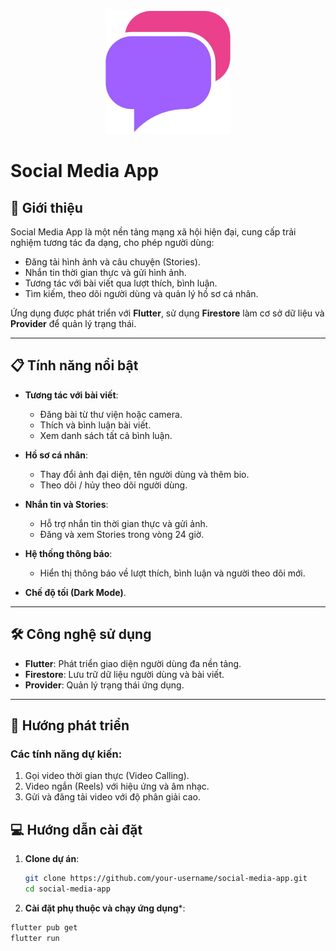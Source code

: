 <p align="center">
  <img src="assets/images/logo.png" alt="Logo" width="200">
</p>

# Social Media App

## 🌟 Giới thiệu
Social Media App là một nền tảng mạng xã hội hiện đại, cung cấp trải nghiệm tương tác đa dạng, cho phép người dùng:
- Đăng tải hình ảnh và câu chuyện (Stories).
- Nhắn tin thời gian thực và gửi hình ảnh.
- Tương tác với bài viết qua lượt thích, bình luận.
- Tìm kiếm, theo dõi người dùng và quản lý hồ sơ cá nhân.

Ứng dụng được phát triển với **Flutter**, sử dụng **Firestore** làm cơ sở dữ liệu và **Provider** để quản lý trạng thái.

---

## 📋 Tính năng nổi bật
- **Tương tác với bài viết**:
  - Đăng bài từ thư viện hoặc camera.
  - Thích và bình luận bài viết.
  - Xem danh sách tất cả bình luận.
  
- **Hồ sơ cá nhân**:
  - Thay đổi ảnh đại diện, tên người dùng và thêm bio.
  - Theo dõi / hủy theo dõi người dùng.

- **Nhắn tin và Stories**:
  - Hỗ trợ nhắn tin thời gian thực và gửi ảnh.
  - Đăng và xem Stories trong vòng 24 giờ.

- **Hệ thống thông báo**:
  - Hiển thị thông báo về lượt thích, bình luận và người theo dõi mới.

- **Chế độ tối (Dark Mode)**.

---

## 🛠️ Công nghệ sử dụng
- **Flutter**: Phát triển giao diện người dùng đa nền tảng.
- **Firestore**: Lưu trữ dữ liệu người dùng và bài viết.
- **Provider**: Quản lý trạng thái ứng dụng.

---

## 🚀 Hướng phát triển
### Các tính năng dự kiến:
1. Gọi video thời gian thực (Video Calling).
2. Video ngắn (Reels) với hiệu ứng và âm nhạc.
3. Gửi và đăng tải video với độ phân giải cao.

## 💻 Hướng dẫn cài đặt
1. **Clone dự án**:
   ```bash
   git clone https://github.com/your-username/social-media-app.git
   cd social-media-app
2. **Cài đặt phụ thuộc và chạy ứng dụng***:
  ```bash
  flutter pub get
  flutter run
